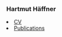 <H3>Hartmut H&auml;ffner</H3>

<li><a href="/members/hartmut/CV-haeffner.pdf">CV</a> <br></li>
<li><a href="/members/hartmut/publications-haeffner.pdf">Publications</a> <br></li>
